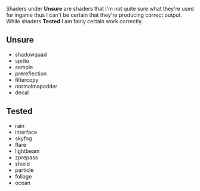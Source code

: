 Shaders under __Unsure__ are shaders that I'm not quite sure what they're used for 
ingame thus I can't be certain that they're producing correct output. While shaders 
__Tested__ I am fairly certain work correctly.

## Unsure
* shadowquad
* sprite
* sample
* prereflection
* filtercopy
* normalmapadder
* decal

## Tested
* rain
* interface
* skyfog
* flare
* lightbeam
* zprepass
* shield
* particle
* foliage
* ocean